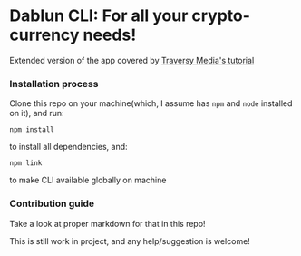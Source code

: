 # Dablun CLI: For all your crypto-currency needs!

Extended version of the app covered by [Traversy Media's tutorial]()



### Installation process

Clone this repo on your machine(which, I assume has `npm` and `node` installed on it), and run:

```shell
npm install
```

to install all dependencies, and:

```shell
npm link
```

to make CLI available globally on machine



### Contribution guide

Take a look at proper markdown for that in this repo!

This is still work in project, and any help/suggestion is welcome!
